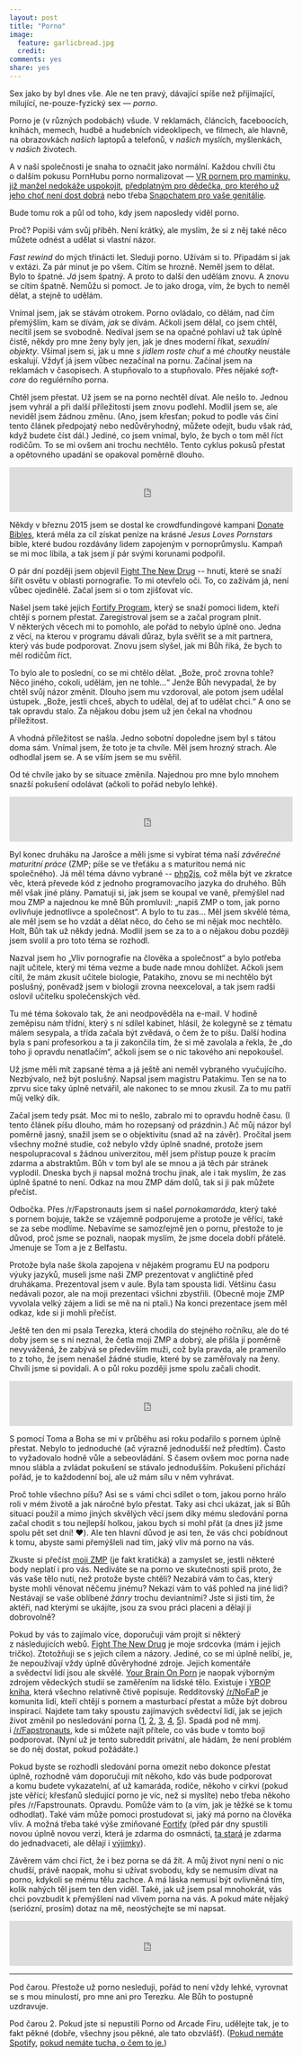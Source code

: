 ```yaml
---
layout: post
title: "Porno"
image:
  feature: garlicbread.jpg
  credit:
comments: yes
share: yes
---
```


Sex jako by byl dnes vše. Ale ne ten pravý, dávající spíše než přijímající, milující, ne-pouze-fyzický sex&nbsp;— _porno_.

Porno je (v různých podobách) všude. V&nbsp;reklamách, článcích, faceboocích, knihách, memech, hudbě a&nbsp;hudebních videoklipech, ve filmech, ale hlavně, na obrazovkách _našich_ laptopů a&nbsp;telefonů, v&nbsp;_našich_ myslích, myšlenkách, v&nbsp;_našich_ životech.

A&nbsp;v naší společnosti je snaha to označit jako normální. Každou chvíli čtu o&nbsp;dalším pokusu PornHubu porno normalizovat&nbsp;— [VR pornem pro maminku, již manžel nedokáže uspokojit](https://thenextweb.com/shareables/2017/05/04/pornhub-mothers-day-vr-glasses/#.tnw_EjLbK9nB), [předplatným pro dědečka, pro kterého už jeho choť není dost dobrá](https://thenextweb.com/insider/2015/12/06/pornhubs-christmas-ad-wants-you-to-give-premium-subscriptions-to-your-grandparents/#.tnw_LecoIsyy) nebo třeba [Snapchatem pro vaše genitálie](https://thenextweb.com/apps/2017/04/18/pornhub-snapchat-nudes-filter-genitalia).

Bude tomu rok a&nbsp;půl od toho, kdy jsem naposledy viděl porno.

Proč? Popíši vám svůj příběh. Není krátký, ale myslím, že si z&nbsp;něj také něco můžete odnést a&nbsp;udělat si vlastní názor.

_Fast rewind_ do mých třinácti let. Sleduji porno. Užívám si to. Připadám si jak v&nbsp;extázi. Za pár minut je po všem. Cítím se hrozně. Neměl jsem to dělat. Bylo to špatné. _Já_ jsem špatný. A&nbsp;proto to další den udělám znovu. A&nbsp;znovu se cítím špatně. Nemůžu si pomoct. Je to jako droga, vím, že bych to neměl dělat, a&nbsp;stejně to udělám.

Vnímal jsem, jak se stávám otrokem.  Porno ovládalo, co dělám, nad čím přemýšlím, kam se dívám, _jak_ se dívám. Ačkoli jsem dělal, co jsem chtěl, necítil jsem se svobodně.  Nedíval jsem se na opačné pohlaví už tak úplně čistě, někdy pro mne ženy byly jen, jak je dnes moderní říkat, _sexuální objekty_. Všímal jsem si, jak u&nbsp;mne _s jídlem roste chuť_ a&nbsp;mé _choutky_ neustále eskalují. Vždyť já jsem vůbec nezačínal na pornu. Začínal jsem na reklamách v&nbsp;časopisech. A&nbsp;stupňovalo to a&nbsp;stupňovalo. Přes nějaké _soft-core_ do regulérního porna.

Chtěl jsem přestat. Už jsem se na porno nechtěl dívat. Ale nešlo to. Jednou jsem vyhrál a&nbsp;při další příležitosti jsem znovu podlehl. Modlil jsem se, ale neviděl jsem žádnou změnu. (Ano, jsem křesťan; pokud to podle vás činí tento článek předpojatý nebo nedůvěryhodný, můžete odejít, budu však rád, když budete číst dál.) Jediné, co jsem vnímal, bylo, že bych o&nbsp;tom měl říct rodičům. To se mi ovšem ani trochu nechtělo. Tento cyklus pokusů přestat a&nbsp;opětovného upadání se opakoval poměrně dlouho.

<iframe src="https://open.spotify.com/embed/track/6TiRpVsv61QLJF0zlA6Oon" width="100%" height="80" frameborder="0" allowtransparency="true"></iframe>

Někdy v&nbsp;březnu 2015 jsem se dostal ke crowdfundingové kampani [Donate Bibles](https://www.indiegogo.com/projects/donate-bibles), která měla za cíl získat peníze na krásné _Jesus Loves Pornstars_ bible, které budou rozdávány lidem zapojeným v&nbsp;pornoprůmyslu. Kampaň se mi moc líbila, a&nbsp;tak jsem jí pár svými korunami podpořil.

O&nbsp;pár dní později jsem objevil [Fight The New Drug](https://fightthenewdrug.org) -- hnutí, které se snaží šířit osvětu v&nbsp;oblasti pornografie. To mi otevřelo oči. To, co zažívám já, není vůbec ojedinělé. Začal jsem si o&nbsp;tom zjišťovat víc.

Našel jsem také jejich [Fortify Program](https://www.joinfortify.com), který se snaží pomoci lidem, kteří chtějí s&nbsp;pornem přestat. Zaregistroval jsem se a&nbsp;začal program plnit. V&nbsp;některých věcech mi to pomohlo, ale pořád to nebylo úplně ono. Jedna z&nbsp;věcí, na kterou v&nbsp;programu dávali důraz, byla svěřit se a&nbsp;mít partnera, který vás bude podporovat. Znovu jsem slyšel, jak mi Bůh říká, že bych to měl rodičům říct.

To bylo ale to poslední, co se mi chtělo dělat. „Bože, proč zrovna tohle? Něco jiného, cokoli, udělám, jen ne tohle…“ Jenže Bůh nevypadal, že by chtěl svůj názor změnit. Dlouho jsem mu vzdoroval, ale potom jsem udělal ústupek. „Bože, jestli chceš, abych to udělal, dej ať to udělat chci.“ A&nbsp;ono se tak opravdu stalo. Za nějakou dobu jsem už jen čekal na vhodnou příležitost.

A&nbsp;vhodná příležitost se našla. Jedno sobotní dopoledne jsem byl s&nbsp;tátou doma sám. Vnímal jsem, že toto je ta chvíle. Měl jsem hrozný strach. Ale odhodlal jsem se. A&nbsp;se vším jsem se mu svěřil.

Od té chvíle jako by se situace změnila. Najednou pro mne bylo mnohem snazší pokušení odolávat (ačkoli to pořád nebylo lehké).

<iframe src="https://open.spotify.com/embed/track/35EO1cfOvHaDsYH89De5iT" width="100%" height="80" frameborder="0" allowtransparency="true"></iframe>

Byl konec druháku na Jarošce a&nbsp;měli jsme si vybírat téma naší _závěrečné maturitní práce_ (ZMP; píše se ve třeťáku a&nbsp;s maturitou nemá nic společného). Já měl téma dávno vybrané -- [php2js](http://github.com/xxdavid/php2js), což měla být ve zkratce věc, která převede kód z&nbsp;jednoho programovacího jazyka do druhého. Bůh měl však jiné plány.  Pamatuji si, jak jsem se koupal ve vaně, přemýšlel nad mou ZMP a&nbsp;najednou ke mně Bůh promluvil: „napiš ZMP o&nbsp;tom, jak porno ovlivňuje jednotlivce a&nbsp;společnost“. A&nbsp;bylo to tu zas… Měl jsem skvělé téma, ale měl jsem se ho vzdát a&nbsp;dělat něco, do čeho se mi nějak moc nechtělo. Holt, Bůh tak už někdy jedná. Modlil jsem se za to a&nbsp;o nějakou dobu později jsem svolil a&nbsp;pro toto téma se rozhodl.

Nazval jsem ho „Vliv pornografie na člověka a&nbsp;společnost“ a&nbsp;bylo potřeba najít učitele, který mi téma vezme a&nbsp;bude nade mnou dohlížet. Ačkoli jsem cítil, že mám zkusit učitele biologie, Patakiho, znovu se mi nechtělo být poslušný, poněvadž jsem v&nbsp;biologii zrovna neexceloval, a&nbsp;tak jsem radši oslovil učitelku společenských věd.

Tu mé téma šokovalo tak, že ani neodpověděla na e-mail. V&nbsp;hodině zeměpisu nám třídní, který s&nbsp;ní sdílel kabinet, hlásil, že kolegyně se z&nbsp;tématu málem sesypala, a&nbsp;třída začala být zvědavá, o&nbsp;čem že to píšu. Další hodina byla s&nbsp;paní profesorkou a&nbsp;ta ji zakončila tím, že si mě zavolala a&nbsp;řekla, že „do toho ji opravdu nenatlačím“, ačkoli jsem se o&nbsp;nic takového ani nepokoušel.

Už jsme měli mít zapsané téma a&nbsp;já ještě ani neměl vybraného vyučujícího. Nezbývalo, než být poslušný. Napsal jsem magistru Patakimu. Ten se na to zprvu sice taky úplně netvářil, ale nakonec to se mnou zkusil. Za to mu patří můj velký dík.

Začal jsem tedy psát. Moc mi to nešlo, zabralo mi to opravdu hodně času. (I tento článek píšu dlouho, mám ho rozepsaný od prázdnin.)  Ač můj názor byl poměrně jasný, snažil jsem se o&nbsp;objektivitu (snad až na závěr). Pročítal jsem všechny možné studie, což nebylo vždy úplně snadné, protože jsem nespolupracoval s&nbsp;žádnou univerzitou, měl jsem přístup pouze k&nbsp;pracím zdarma a&nbsp;abstraktům. Bůh v&nbsp;tom byl ale se mnou a&nbsp;já těch pár stránek vyplodil. Dneska bych ji napsal možná trochu jinak, ale i&nbsp;tak myslím, že zas úplně špatné to není. Odkaz na mou ZMP dám dolů, tak si ji pak můžete přečíst.

Odbočka. Přes /r/Fapstronauts jsem si našel _pornokamaráda_, který také s&nbsp;pornem bojuje, takže se vzájemně podporujeme a&nbsp;protože je věřící, také se za sebe modlíme. Nebavíme se samozřejmě jen o&nbsp;pornu, přestože to je důvod, proč jsme se poznali, naopak myslím, že jsme docela dobří přátelé. Jmenuje se Tom a&nbsp;je z&nbsp;Belfastu.

Protože byla naše škola zapojena v&nbsp;nějakém programu EU na podporu výuky jazyků, museli jsme naši ZMP prezentovat v&nbsp;angličtině před druhákama. Prezentoval jsem v&nbsp;aule. Byla tam spousta lidí. Většinu času nedávali pozor, ale na moji prezentaci všichni zbystřili. (Obecně moje ZMP vyvolala velký zájem a&nbsp;lidi se mě na ni ptali.) Na konci prezentace jsem měl odkaz, kde si ji mohli přečíst.

Ještě ten den mi psala Terezka, která chodila do stejného ročníku, ale do té doby jsem se s&nbsp;ní neznal, že četla moji ZMP a&nbsp;dobrý, ale přišla jí poměrně nevyvážená, že zabývá se především muži, což byla pravda, ale pramenilo to z&nbsp;toho, že jsem nenašel žádné studie, které by se zaměřovaly na ženy. Chvíli jsme si povídali. A&nbsp;o půl roku později jsme spolu začali chodit.

<iframe src="https://open.spotify.com/embed/track/1zuKjpp4t7BS8JPKi6mkQr" width="100%" height="80" frameborder="0" allowtransparency="true"></iframe>

S&nbsp;pomocí Toma a&nbsp;Boha se mi v&nbsp;průběhu asi roku podařilo s&nbsp;pornem úplně přestat. Nebylo to jednoduché (ač výrazně jednodušší než předtím). Často to vyžadovalo hodně vůle a&nbsp;sebeovládání. S&nbsp;časem ovšem moc porna nade mnou slábla a&nbsp;zvládat pokušení se stávalo jednodušším. Pokušení přichází pořád, je to každodenní boj, ale už mám sílu v&nbsp;něm vyhrávat.

Proč tohle všechno píšu? Asi se s&nbsp;vámi chci sdílet o&nbsp;tom, jakou porno hrálo roli v&nbsp;mém životě a&nbsp;jak náročné bylo přestat. Taky asi chci ukázat, jak si Bůh situaci použil a&nbsp;mimo jiných skvělých věcí jsem díky mému sledování porna začal chodit s&nbsp;tou nejlepší holkou, jakou bych si mohl přát (a dnes již jsme spolu pět set dní! ❤️️). Ale ten hlavní důvod je asi ten, že vás chci pobídnout k&nbsp;tomu, abyste sami přemýšleli nad tím, jaký vliv má porno na vás.

Zkuste si přečíst [moji ZMP](https://dpavlik.cz/zmp/) (je fakt kratičká) a&nbsp;zamyslet se, jestli některé body neplatí i&nbsp;pro vás. Nedíváte se na porno ve skutečnosti spíš proto, že vás vaše tělo nutí, než protože byste chtěli? Nezabírá vám to čas, který byste mohli věnovat něčemu jinému? Nekazí vám to váš pohled na jiné lidi? Nestávají se vaše oblíbené _žánry_ trochu deviantními? Jste si jisti tím, že aktéři, nad kterými se ukájíte, jsou za svou práci placeni a&nbsp;dělají ji dobrovolně?

Pokud by vás to zajímalo více, doporučuji vám projít si některý z&nbsp;následujících webů. [Fight The New Drug](https://fightthenewdrug.org) je moje srdcovka (mám i&nbsp;jejich tričko). Ztotožňuji se s&nbsp;jejich cílem a&nbsp;názory. Jediné, co se mi úplně nelíbí, je, že nepoužívají vždy úplně důvěryhodné zdroje. Jejich komentáře a&nbsp;svědectví lidí jsou ale skvělé. [Your Brain On Porn](https://www.yourbrainonporn.com) je naopak výborným zdrojem vědeckých studií se zaměřením na lidské tělo. Existuje i&nbsp;[YBOP kniha](https://www.amazon.com/Your-Brain-Porn-Pornography-Addiction-ebook/dp/B00N2AH8NW), která všechno relativně čtivě popisuje. Redditovský [/r/NoFaP](https://www.reddit.com/r/NoFap/) je komunita lidí, kteří chtějí s&nbsp;pornem a&nbsp;masturbací přestat a&nbsp;může být dobrou inspirací. Najdete tam taky spoustu zajímavých svědectví lidí, jak se jejich život změnil po nesledování porna ([1](https://www.reddit.com/r/NoFap/comments/7vmyhn/day_365_my_story_and_final_goodbye/), [2](https://www.reddit.com/r/NoFap/comments/7vl89o/day_55_report_superpowers_are_real/), [3](https://www.reddit.com/r/NoFap/comments/7u8c65/i_want_to_share_my_porn_and_masturbation_story/), [4](https://www.reddit.com/r/NoFap/comments/7v6lp3/nofap_doesnt_give_you_superpowers_it_mends_you/), [5](https://www.reddit.com/r/NoFap/comments/7vfkqi/i_dont_recognize_myself/)). Spadá pod ně mmj. i&nbsp;[/r/Fapstronauts](https://www.reddit.com/r/Fapstronauts/), kde si můžete najít přítele, co vás bude v&nbsp;tomto boji podporovat. (Nyní už je tento subreddit privátní, ale hádám, že není problém se do něj dostat, pokud požádáte.)

Pokud byste se rozhodli sledování porna omezit nebo dokonce přestat úplně, rozhodně vám doporučuji mít někoho, kdo vás bude podporovat a&nbsp;komu budete vykazatelní, ať už kamaráda, rodiče, někoho v&nbsp;církvi (pokud jste věřící; křesťanů sledující porno je víc, než si myslíte) nebo třeba někoho přes /r/Fapstrounats. Opravdu. Pomůže vám to (a vím, jak je těžké se k&nbsp;tomu odhodlat).  Také vám může pomoci prostudovat si, jaký má porno na člověka vliv. A&nbsp;možná třeba také výše zmiňované [Fortify](https://www.joinfortify.com) (před pár dny spustili novou úplně novou verzi, která je zdarma do osmnácti, [ta stará](https://fortifyprogram.org/) je zdarma do jednadvaceti, ale dělají i&nbsp;[výjimky](https://www.joinfortify.com/leads_adults/new)).

Závěrem vám chci říct, že i&nbsp;bez porna se dá žít. A&nbsp;můj život nyní není o&nbsp;nic chudší, právě naopak, mohu si užívat svobodu, kdy se nemusím dívat na porno, kdykoli se mému tělu zachce. A&nbsp;má láska nemusí být ovlivněná tím, kolik nahých těl jsem ten den viděl. Také, jak už jsem psal mnohokrát, vás chci povzbudit k&nbsp;přemýšlení nad vlivem porna na vás. A&nbsp;pokud máte nějaký (seriózní, prosím) dotaz na mě, neostýchejte se mi napsat.

<iframe src="https://open.spotify.com/embed/track/4n9wwuZpBp96K0zXcDsnCg" width="100%" height="80" frameborder="0" allowtransparency="true"></iframe>

---

Pod čarou. Přestože už porno nesleduji, pořád to není vždy lehké, vyrovnat se s mou minulostí, pro mne ani pro Terezku. Ale Bůh to postupně uzdravuje.

Pod čarou 2. Pokud jste si nepustili Porno od Arcade Firu, udělejte tak, je to fakt pěkné (dobře, všechny jsou pěkné, ale tato obzvlášť). ([Pokud nemáte Spotify](https://www.youtube.com/watch?v=FfIZPF5g-RE), [pokud nemáte tucha, o čem to je.](http://songmeanings.com/songs/view/3530822107859470290/))
